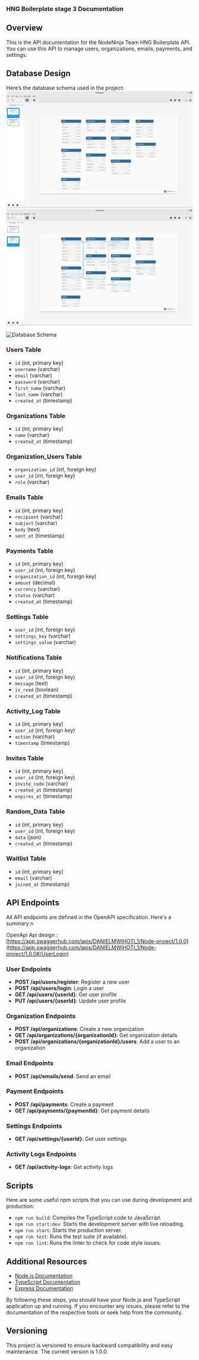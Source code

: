 
### HNG Boilerplate stage 3   Documentation

## Overview
This is the API documentation for the NodeNinja Team HNG Boilerplate API. You can use this API to manage users, organizations, emails, payments, and settings.


## Database Design
Here’s the database schema used in the project:
<img src='static/Screenshot from 2024-07-13 10-38-34.png' alt='database' />
<img src='static/Screenshot from 2024-07-13 10-38-41.png' alt='database2' />

![Database Schema](file:///mnt/data/WhatsApp%20Image%202024-07-13%20at%2007.20.04.jpeg)

### Users Table
- `id` (int, primary key)
- `username` (varchar)
- `email` (varchar)
- `password` (varchar)
- `first_name` (varchar)
- `last_name` (varchar)
- `created_at` (timestamp)

### Organizations Table
- `id` (int, primary key)
- `name` (varchar)
- `created_at` (timestamp)

### Organization_Users Table
- `organization_id` (int, foreign key)
- `user_id` (int, foreign key)
- `role` (varchar)

### Emails Table
- `id` (int, primary key)
- `recipient` (varchar)
- `subject` (varchar)
- `body` (text)
- `sent_at` (timestamp)

### Payments Table
- `id` (int, primary key)
- `user_id` (int, foreign key)
- `organization_id` (int, foreign key)
- `amount` (decimal)
- `currency` (varchar)
- `status` (varchar)
- `created_at` (timestamp)

### Settings Table
- `user_id` (int, foreign key)
- `settings_key` (varchar)
- `settings_value` (varchar)

### Notifications Table
- `id` (int, primary key)
- `user_id` (int, foreign key)
- `message` (text)
- `is_read` (boolean)
- `created_at` (timestamp)

### Activity_Log Table
- `id` (int, primary key)
- `user_id` (int, foreign key)
- `action` (varchar)
- `timestamp` (timestamp)

### Invites Table
- `id` (int, primary key)
- `user_id` (int, foreign key)
- `invite_code` (varchar)
- `created_at` (timestamp)
- `expires_at` (timestamp)

### Random_Data Table
- `id` (int, primary key)
- `user_id` (int, foreign key)
- `data` (json)
- `created_at` (timestamp)

### Waitlist Table
- `id` (int, primary key)
- `email` (varchar)
- `joined_at` (timestamp)

## API Endpoints
All API endpoints are defined in the OpenAPI specification. Here's a summary:n 

OpenApi Api design : [https://app.swaggerhub.com/apis/DANIELMWIHOTI_1/Node-project/1.0.0](https://app.swaggerhub.com/apis/DANIELMWIHOTI_1/Node-project/1.0.0#/UserLogin)

### User Endpoints
- **POST /api/users/register**: Register a new user
- **POST /api/users/login**: Login a user
- **GET /api/users/{userId}**: Get user profile
- **PUT /api/users/{userId}**: Update user profile

### Organization Endpoints
- **POST /api/organizations**: Create a new organization
- **GET /api/organizations/{organizationId}**: Get organization details
- **POST /api/organizations/{organizationId}/users**: Add a user to an organization

### Email Endpoints
- **POST /api/emails/send**: Send an email

### Payment Endpoints
- **POST /api/payments**: Create a payment
- **GET /api/payments/{paymentId}**: Get payment details

### Settings Endpoints
- **GET /api/settings/{userId}**: Get user settings

### Activity Logs Endpoints
- **GET /api/activity-logs**: Get activity logs

## Scripts
Here are some useful npm scripts that you can use during development and production:
- `npm run build`: Compiles the TypeScript code to JavaScript.
- `npm run start:dev`: Starts the development server with live reloading.
- `npm run start`: Starts the production server.
- `npm run test`: Runs the test suite (if available).
- `npm run lint`: Runs the linter to check for code style issues.

## Additional Resources
- [Node.js Documentation](https://nodejs.org/en/docs/)
- [TypeScript Documentation](https://www.typescriptlang.org/docs/)
- [Express Documentation](https://expressjs.com/)

By following these steps, you should have your Node.js and TypeScript application up and running. If you encounter any issues, please refer to the documentation of the respective tools or seek help from the community.

## Versioning
This project is versioned to ensure backward compatibility and easy maintenance. The current version is 1.0.0.

